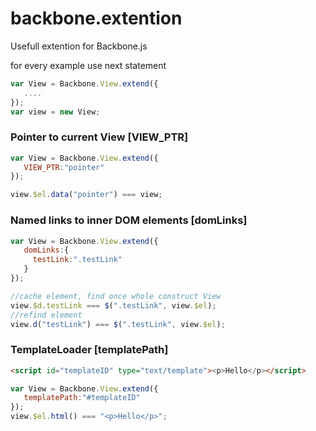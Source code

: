backbone.extention
==================

Usefull extention for Backbone.js

for every example use next statement

```js
var View = Backbone.View.extend({
   ....
});
var view = new View;
```

### Pointer to current View [VIEW_PTR]

```js
var View = Backbone.View.extend({
   VIEW_PTR:"pointer"
});

view.$el.data("pointer") === view;
```

### Named links to inner DOM elements [domLinks]

```js
var View = Backbone.View.extend({
   domLinks:{
     testLink:".testLink"
   }
});

//cache element, find once whole construct View
view.$d.testLink === $(".testLink", view.$el); 
//refind element
view.d("testLink") === $(".testLink", view.$el); 
```

### TemplateLoader [templatePath]
```html
<script id="templateID" type="text/template"><p>Hello</p></script>
```
```js
var View = Backbone.View.extend({
   templatePath:"#templateID"
});
view.$el.html() === "<p>Hello</p>";
```






